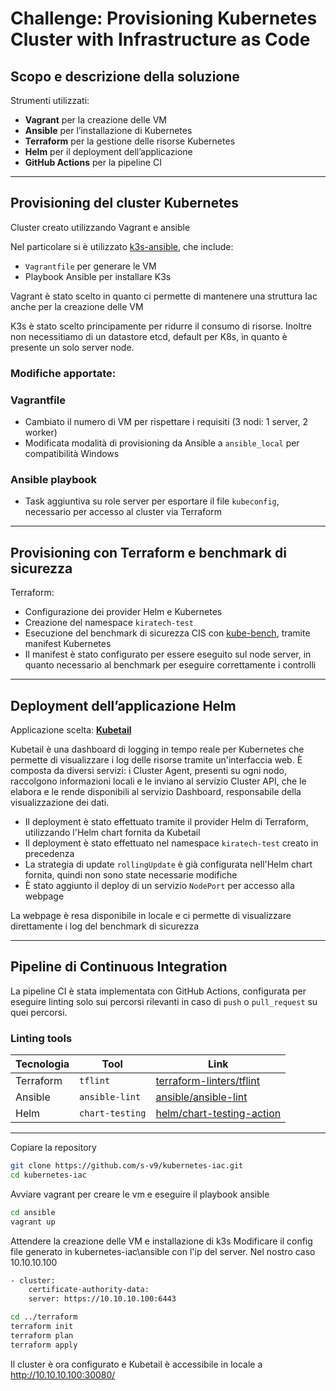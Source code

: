 # Challenge: Provisioning Kubernetes Cluster with Infrastructure as Code

## Scopo e descrizione della soluzione

Strumenti utilizzati:

- **Vagrant** per la creazione delle VM  
- **Ansible** per l’installazione di Kubernetes  
- **Terraform** per la gestione delle risorse Kubernetes  
- **Helm** per il deployment dell’applicazione  
- **GitHub Actions** per la pipeline CI  

---

## Provisioning del cluster Kubernetes
Cluster creato utilizzando Vagrant e ansible

Nel particolare si è utilizzato [k3s-ansible](https://github.com/k3s-io/k3s-ansible), che include:

- `Vagrantfile` per generare le VM  
- Playbook Ansible per installare K3s

Vagrant è stato scelto in quanto ci permette di mantenere una struttura
Iac anche per la creazione delle VM

K3s è stato scelto principamente per ridurre il consumo di risorse. Inoltre non necessitiamo di un datastore etcd, 
default per K8s, in quanto è presente un solo server node.
### Modifiche apportate:

### Vagrantfile

- Cambiato il numero di VM per rispettare i requisiti (3 nodi: 1 server, 2 worker)  
- Modificata modalità di provisioning da Ansible a `ansible_local` per compatibilità Windows  

### Ansible playbook

- Task aggiuntiva su role server per esportare il file `kubeconfig`, necessario per accesso al cluster via Terraform  


---

## Provisioning con Terraform e benchmark di sicurezza

Terraform:

- Configurazione dei provider Helm e Kubernetes  
- Creazione del namespace `kiratech-test`  
- Esecuzione del benchmark di sicurezza CIS con [kube-bench](https://github.com/aquasecurity/kube-bench), tramite manifest Kubernetes  
- Il manifest è stato configurato per essere eseguito sul node server, in quanto necessario al benchmark per eseguire correttamente i controlli  

---

## Deployment dell’applicazione Helm

Applicazione scelta: **[Kubetail](https://github.com/kubetail-org/kubetail)**

Kubetail è una dashboard di logging in tempo reale per Kubernetes che permette di visualizzare i log delle risorse tramite un'interfaccia web. 
È composta da diversi servizi: i Cluster Agent, presenti su ogni nodo, raccolgono informazioni locali e le inviano al servizio Cluster API, 
che le elabora e le rende disponibili al servizio Dashboard, responsabile della visualizzazione dei dati.
- Il deployment è stato effettuato tramite il provider Helm di Terraform, utilizzando l'Helm chart fornita da Kubetail
- Il deployment è stato effettuato nel namespace `kiratech-test` creato in precedenza
- La strategia di update `rollingUpdate` è già configurata nell'Helm chart fornita, quindi non sono state necessarie modifiche  
- È stato aggiunto il deploy di un servizio `NodePort` per accesso alla webpage  

La webpage è resa disponibile in locale  e ci permette di visualizzare direttamente i log del benchmark di sicurezza

---

## Pipeline di Continuous Integration

La pipeline CI è stata implementata con GitHub Actions, configurata per eseguire linting solo sui percorsi rilevanti in caso di `push` o `pull_request` su quei percorsi.

### Linting tools

| Tecnologia | Tool             | Link                                                                 |
|------------|------------------|----------------------------------------------------------------------|
| Terraform  | `tflint`         | [terraform-linters/tflint](https://github.com/terraform-linters/tflint) |
| Ansible    | `ansible-lint`   | [ansible/ansible-lint](https://github.com/ansible/ansible-lint)         |
| Helm       | `chart-testing`  | [helm/chart-testing-action](https://github.com/helm/chart-testing-action) |

---

 Copiare la repository
```bash
git clone https://github.com/s-v9/kubernetes-iac.git
cd kubernetes-iac
```
Avviare vagrant per creare le vm e eseguire il playbook ansible
```bash
cd ansible
vagrant up
```
Attendere la creazione delle VM e installazione di k3s
Modificare il config file generato in kubernetes-iac\ansible con l'ip del server.
Nel nostro caso 10.10.10.100
```bash
- cluster:
    certificate-authority-data: 
    server: https://10.10.10.100:6443
```
```bash
cd ../terraform
terraform init
terraform plan
terraform apply
```
Il cluster è ora configurato e Kubetail è accessibile in locale a http://10.10.10.100:30080/